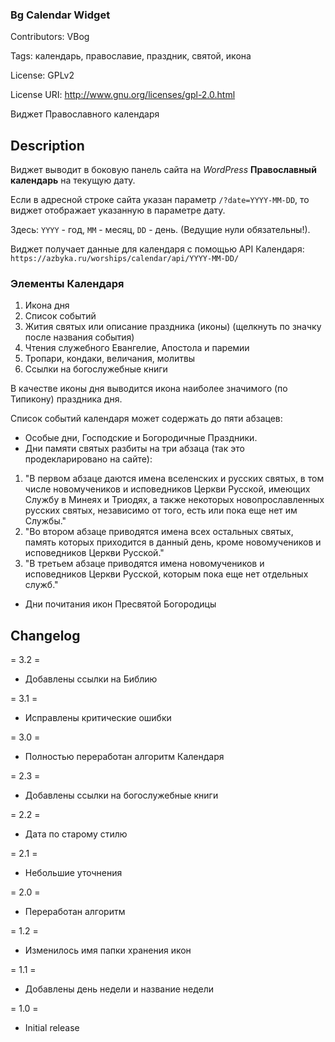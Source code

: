 ### Bg Calendar Widget  ###

Contributors: VBog

Tags: календарь, православие, праздник, святой, икона

License: GPLv2

License URI: http://www.gnu.org/licenses/gpl-2.0.html

Виджет Православного календаря


## Description ##

Виджет выводит в боковую панель сайта на *WordPress* **Православный календарь** на текущую дату. 

Если в адресной строке сайта указан параметр `/?date=YYYY-MM-DD`, то виджет отображает указанную в параметре дату.

Здесь: `YYYY` - год, `MM` - месяц, `DD` - день. (Ведущие нули обязательны!).

Виджет получает данные для календаря с помощью API Календаря: `https://azbyka.ru/worships/calendar/api/YYYY-MM-DD/`
		
### Элементы Календаря ###

1. Икона дня
2. Список событий
3. Жития святых или описание праздника (иконы) (щелкнуть по значку после названия события)
4. Чтения служебного Евангелие, Апостола и паремии
5. Тропари, кондаки, величания, молитвы
6. Ссылки на богослужебные книги

В качестве иконы дня выводится икона наиболее значимого (по Типикону) праздника дня.

Список событий календаря может содержать до пяти абзацев:

* Особые дни, Господские и Богородичные Праздники.
* Дни памяти святых разбиты на три абзаца (так это продекларировано на сайте):

1. "В первом абзаце даются имена вселенских и русских святых, в том числе новомучеников и исповедников Церкви Русской, имеющих Службу в Минеях и Триодях, а также некоторых новопрославленных русских святых, независимо от того, есть или пока еще нет им Службы."
2. "Во втором абзаце приводятся имена всех остальных святых, память которых приходится в данный день, кроме новомучеников и исповедников Церкви Русской."
3. "В третьем абзаце приводятся имена новомучеников и исповедников Церкви Русской, которым пока еще нет отдельных служб."

* Дни почитания икон Пресвятой Богородицы


## Changelog ##

= 3.2 = 
* Добавлены ссылки на Библию

= 3.1 = 
* Исправлены критические ошибки

= 3.0 = 
* Полностью переработан алгоритм Календаря

= 2.3 =
* Добавлены ссылки на богослужебные книги

= 2.2 =
* Дата по старому стилю

= 2.1 =
* Небольшие уточнения

= 2.0 =
* Переработан алгоритм

= 1.2 =
* Изменилось имя папки хранения икон

= 1.1 =
* Добавлены день недели и название недели

= 1.0 =
* Initial release